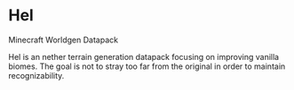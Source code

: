 # Hel
Minecraft Worldgen Datapack

Hel is an nether terrain generation datapack focusing on improving vanilla biomes. The goal is not to stray too far from the original in order to maintain recognizability.
